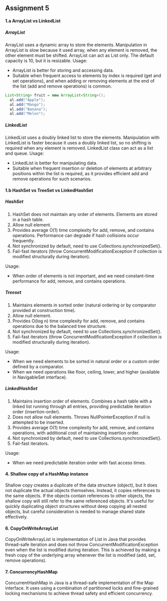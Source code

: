 ## Assignment 5

#### 1.a ArrayList vs LinkedList

##### ArrayList
ArrayList uses a dynamic array to store the elements. Manipulation in ArrayList is slow because it used array, when any element is removed, the other element must be shifted. ArrayList can act as List only. The default capacity is 10, but it is resizable.
Usage:
- ArrayList is better for storing and accessing data.
- Suitable when frequent access to elements by index is required (get and set operations), and when adding or removing elements at the end of the list (add and remove operations) is common.

```java
List<String> fruit = new ArrayList<String>();
  al.add("Apple");
  al.add("Mango");    
  al.add("Banana");    
  al.add("Melon");   
```

##### LinkedList
LinkedList uses a doubly linked list to store the elements. Manipulation with LinkedList is faster because it uses a doubly linked list, so no shifting is required when any element is removed. LinkedList class can act as a list and queue.
Usage:
- LinkedList is better for manipulating data.
- Suitable when frequent insertion or deletion of elements at arbitrary positions within the list is required, as it provides efficient add and remove operations for such scenarios.

#### 1.b HashSet vs TreeSet vs LinkedHashSet

##### HashSet
1. HashSet does not maintain any order of elements. Elements are stored in a hash table.
2. Allow null element.
3. Provides average O(1) time complexity for add, remove, and contains operations. Performance can degrade if hash collisions occur frequently.
4. Not synchronized by default, need to use Collections.synchronizedSet().
5. Fail-fast iterators (throw ConcurrentModificationException if collection is modified structurally during iteration).

Usage:
- When order of elements is not important, and we need constant-time performance for add, remove, and contains operations.

##### Treeset
1. Maintains elements in sorted order (natural ordering or by comparator provided at construction time).
2. Allow null element.
3. Provides O(log n) time complexity for add, remove, and contains operations due to the balanced tree structure.
4. Not synchronized by default, need to use Collections.synchronizedSet().
5. Fail-fast iterators (throw ConcurrentModificationException if collection is modified structurally during iteration).

Usage:
- When we need elements to be sorted in natural order or a custom order defined by a comparator.
- When we need operations like floor, ceiling, lower, and higher (available in NavigableSet interface).

##### LinkedHashSet
1. Maintains insertion order of elements. Combines a hash table with a linked list running through all entries, providing predictable iteration order (insertion-order).
2. Does not allow null elements. Throws NullPointerException if null is attempted to be inserted.
3. Provides average O(1) time complexity for add, remove, and contains operations, with additional cost of maintaining insertion order.
4. Not synchronized by default, need to use Collections.synchronizedSet().
5. Fail-fast iterators.

Usage:
- When we need predictable iteration order with fast access times.

#### 4. Shallow copy of a HashMap instance
Shallow copy creates a duplicate of the data structure (object), but it does not duplicate the actual objects themselves. Instead, it copies references to the same objects. If the objects contain references to other objects, the shallow copy will still refer to the same referenced objects. It's useful for quickly duplicating object structures without deep copying all nested objects, but careful consideration is needed to manage shared state effectively.

#### 6. CopyOnWriteArrayList
CopyOnWriteArrayList is implementation of List in Java that provides thread-safe iteration and does not throw ConcurrentModificationException even when the list is modified during iteration. This is achieved by making a fresh copy of the underlying array whenever the list is modified (add, set, remove operations).

#### 7. ConcurrencyHashMap
ConcurrentHashMap in Java is a thread-safe implementation of the Map interface. It uses using a combination of partitioned locks and fine-grained locking mechanisms to achieve thread safety and efficient concurrency.